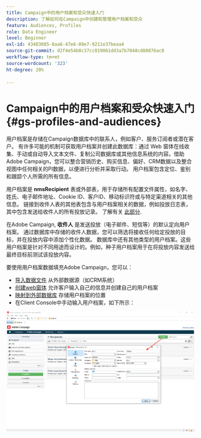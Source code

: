 ```yaml
---
title: Campaign中的用户档案和受众快速入门
description: 了解如何在Campaign中创建和管理用户档案和受众
feature: Audiences, Profiles
role: Data Engineer
level: Beginner
exl-id: 43483085-8aa6-47e6-89e7-9211e37beaa4
source-git-commit: d2f4e54b0c37cc019061dd3a7b7048cd80876ac0
workflow-type: tm+mt
source-wordcount: '323'
ht-degree: 20%

---
```


# Campaign中的用户档案和受众快速入门{#gs-profiles-and-audiences}

用户档案是存储在Campaign数据库中的联系人，例如客户、服务订阅者或潜在客户。 有许多可能的机制可获取用户档案并创建此数据库：通过 Web 窗体在线收集、手动或自动导入文本文件、复制公司数据库或其他信息系统的内容。借助Adobe Campaign，您可以整合营销历史、购买信息、偏好、CRM数据以及整合视图中任何相关的PI数据，以便进行分析并采取行动。 用户档案包含定位、鉴别和跟踪个人所需的所有信息。

用户档案是 **nmsRecipient** 表或外部表，用于存储所有配置文件属性，如名字、姓氏、电子邮件地址、Cookie ID、客户ID、移动标识符或与特定渠道相关的其他信息。 链接到收件人表的其他表包含与用户档案相关的数据，例如投放日志表，其中包含发送给收件人的所有投放记录。 了解有关 [此部分](../dev/datamodel.md#ootb-profiles).

在Adobe Campaign, **收件人** 是发送投放（电子邮件、短信等）的默认定向用户档案。 通过数据库中存储的收件人数据，您可以筛选将接收任何给定投放的目标，并在投放内容中添加个性化数据。 数据库中还有其他类型的用户档案。这些用户档案是针对不同用途而设计的。例如，种子用户档案用于在将投放内容发送给最终目标前测试该投放内容。


要使用用户档案数据填充Adobe Campaign，您可以：

* [导入数据文件](../start/import.md) 从外部数据源（如CRM系统）
* [创建web窗体](../dev/webapps.md) 允许客户输入自己的信息并创建自己的用户档案
* [映射到外部数据库](../connect/fda.md) 存储用户档案的位置
* 在Client Console中手动输入用户档案，如下所示：

![](assets/create-profile.png)

<!--You can also select your message audience in an external file: recipients are stored not in the database, but in files. These are known as “external” deliveries. These contacts can be imported or not in Adobe Campaign. [Learn more](external-profiles.md).-->
